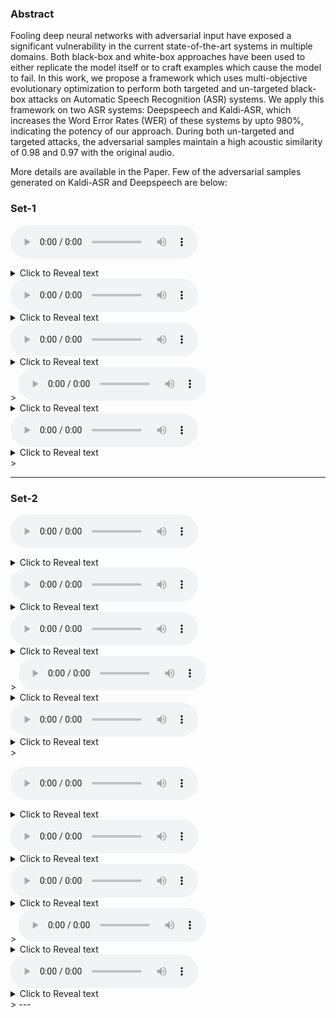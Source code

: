### Abstract

Fooling deep neural networks with adversarial input have exposed a significant vulnerability in the current state-of-the-art systems in multiple domains. Both black-box and white-box approaches have been used to either replicate the model itself or to craft examples which cause the model to fail. In this work, we propose a framework which uses multi-objective evolutionary optimization to perform both targeted and un-targeted black-box attacks on Automatic Speech Recognition (ASR) systems. 
We apply this framework on two ASR systems: Deepspeech and Kaldi-ASR, which increases the Word Error Rates (WER) of these systems by upto 980%, indicating the potency of our approach. During both un-targeted and targeted attacks, the adversarial samples maintain a high acoustic similarity of 0.98 and 0.97 with the original audio. 

More details are available in the Paper. Few of the adversarial samples generated on Kaldi-ASR and Deepspeech are below:

### Set-1

 <audio src="samples/sample-000001.wav" controls preload></audio><details>
    <summary>Click to Reveal text</summary>
    ive got to go to him </details>
<audio src="samples/ut_nsga_deepspeech_23_sample-000001.wav" controls preload></audio><details>
<summary>Click to Reveal text</summary>
it got girl  
ASR: Deepspeech
</details>
<audio src="samples/ut_moga_deepspeech_29_sample-000001.wav" controls preload></audio><details>
<summary>Click to Reveal text</summary>
i get ill  
ASR: Deepspeech
</details>  
>
<audio src="samples/ut_nsga_kaldi_10_sample-000001.wav" controls preload></audio><details>
<summary>Click to Reveal text</summary>
the good girl to have  
ASR: Kaldi-ASR
</details>
<audio src="samples/ut_moga_kaldi_15_sample-000001.wav" controls preload></audio><details>
<summary>Click to Reveal text</summary>
the scottish go to him  
ASR:  Kaldi-ASR
</details>  
>

--- 
### Set-2


 <audio src="samples/sample-000086.wav" controls preload></audio><details>
    <summary>Click to Reveal text</summary>
    this is for you</details>
<audio src="samples/ut_nsga_deepspeech_0_sample-000086.wav" controls preload></audio><details>
<summary>Click to Reveal text</summary>
is it all   

#### ASR: Deepspeech
</details>
<audio src="samples/ut_moga_deepspeech_0_sample-000086.wav" controls preload></audio><details>
<summary>Click to Reveal text</summary>
is it all  
ASR: Deepspeech
</details>  
>
<audio src="samples/ut_nsga_kaldi_10_sample-000086.wav" controls preload></audio><details>
<summary>Click to Reveal text</summary>
this is all you  
ASR: Kaldi-ASR
</details>
<audio src="samples/ut_moga_kaldi_0_sample-000086.wav" controls preload></audio><details>
<summary>Click to Reveal text</summary>
this is all you  
ASR:  Kaldi-ASR
</details>  
>

 <audio src="samples/sample-000001.wav" controls preload></audio><details>
    <summary>Click to Reveal text</summary>
    ive got to go to him </details>
<audio src="samples/ut_nsga_deepspeech_23_sample-000001.wav" controls preload></audio><details>
<summary>Click to Reveal text</summary>
it got girl  
---
ASR: Deepspeech
</details>
<audio src="samples/ut_moga_deepspeech_29_sample-000001.wav" controls preload></audio><details>
<summary>Click to Reveal text</summary>
i get ill  
ASR: Deepspeech
</details>  
>
<audio src="samples/ut_nsga_kaldi_10_sample-000001.wav" controls preload></audio><details>
<summary>Click to Reveal text</summary>
the good girl to have  
ASR: Kaldi-ASR
</details>
<audio src="samples/ut_moga_kaldi_15_sample-000001.wav" controls preload></audio><details>
<summary>Click to Reveal text</summary>
the scottish go to him  
ASR:  Kaldi-ASR
</details>  
>
---